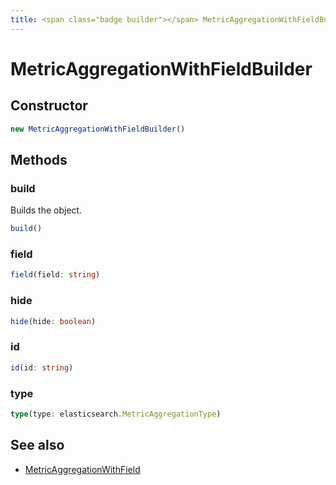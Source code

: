 ```yaml
---
title: <span class="badge builder"></span> MetricAggregationWithFieldBuilder
---
```

# <span class="badge builder"></span> MetricAggregationWithFieldBuilder

## Constructor

```typescript
new MetricAggregationWithFieldBuilder()
```
## Methods

### <span class="badge object-method"></span> build

Builds the object.

```typescript
build()
```

### <span class="badge object-method"></span> field

```typescript
field(field: string)
```

### <span class="badge object-method"></span> hide

```typescript
hide(hide: boolean)
```

### <span class="badge object-method"></span> id

```typescript
id(id: string)
```

### <span class="badge object-method"></span> type

```typescript
type(type: elasticsearch.MetricAggregationType)
```

## See also

 * <span class="badge object-type-interface"></span> [MetricAggregationWithField](./object-MetricAggregationWithField.md)
